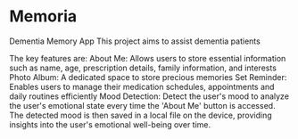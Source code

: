 # Memoria
Dementia Memory App
This project aims to assist dementia patients

The key features are:
About Me: Allows users to store essential information such as name, age, prescription details, family information, and interests
Photo Album: A dedicated space to store precious memories 
Set Reminder: Enables users to manage their medication schedules, appointments and daily routines efficiently
Mood Detection: Detect the user's mood to analyze the user's emotional state every time the 'About Me' button is accessed. The detected mood is then saved in a local file on the device, providing insights into the user's emotional well-being over time.
